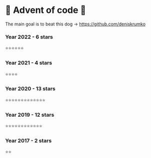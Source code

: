 # :christmas_tree: Advent of code :christmas_tree:

The main goal is to beat this dog -> https://github.com/deniskrumko

### Year 2022 - 6 stars

:star::star::star::star::star::star:

### Year 2021 - 4 stars

:star::star::star::star:

### Year 2020 - 13 stars

:star::star::star::star::star::star::star::star::star::star::star::star::star:

### Year 2019 - 12 stars

:star::star::star::star::star::star::star::star::star::star::star::star:

### Year 2017 - 2 stars

:star::star:
